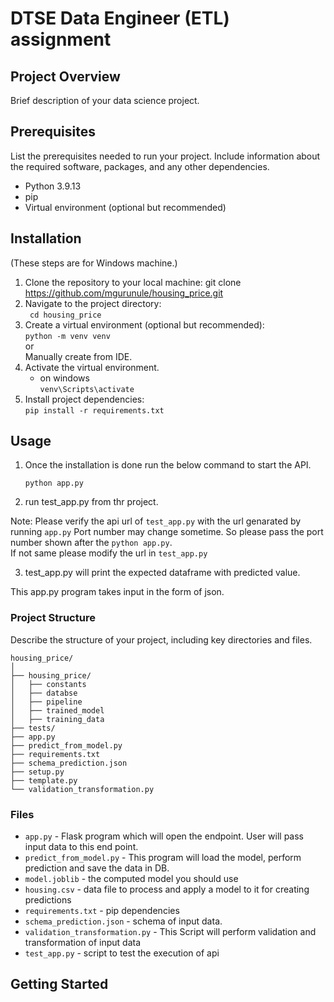 # DTSE Data Engineer (ETL) assignment

## Project Overview

Brief description of your data science project.

## Prerequisites

List the prerequisites needed to run your project. Include information about the required software, packages, and any other dependencies.

* Python 3.9.13
* pip 
* Virtual environment (optional but recommended)


## Installation 
(These steps are for Windows machine.)

1) Clone the repository to your local machine:
    git clone https://github.com/mgurunule/housing_price.git
2) Navigate to the project directory:               
    ``` cd housing_price```                       
3) Create a virtual environment (optional but recommended):                     
   ```python -m venv venv```                         
   or                                    
   Manually create from IDE.
4) Activate the virtual environment.                                    
    * on windows                            
      ```venv\Scripts\activate```               
5) Install project dependencies:                           
  ``` pip install -r requirements.txt ```


## Usage

1) Once the installation is done run the below command to start the API.

   ```python app.py```

2) run test_app.py from thr project.

Note: Please verify the api url of ```test_app.py``` with the url genarated by running ```app.py``` Port number 
      may change sometime. So please pass the port number shown after the ```python app.py```.                    
      If not same please modify the url in ```test_app.py```


3) test_app.py will print the expected dataframe with predicted value.


This app.py program takes input in the form of json.

### Project Structure

Describe the structure of your project, including key directories and files.
```
housing_price/                           
│      
├── housing_price/                       
│   ├── constants                  
│   ├── databse           
│   ├── pipeline           
│   ├── trained_model         
│   ├── training_data                       
├── tests/                                        
├── app.py                                      
├── predict_from_model.py                                              
├── requirements.txt                                        
├── schema_prediction.json                                         
├── setup.py                    
├── template.py      
└── validation_transformation.py                                     
```

### Files
* `app.py` - Flask program which will open the endpoint. User will pass input data to this end point.
* `predict_from_model.py` -  This program will load the model, perform prediction and save the data in DB.  
* `model.joblib` - the computed model you should use 
* `housing.csv` - data file to process and apply a model to it for creating predictions
* `requirements.txt` - pip dependencies
* `schema_prediction.json` - schema of input data.
* `validation_transformation.py` - This Script will perform validation and transformation of input data
* `test_app.py` - script to test the execution of api

## Getting Started


